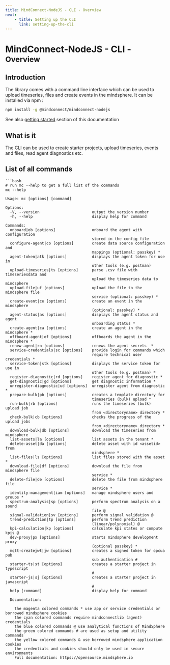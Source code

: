 ```yaml
---
title: MindConnect-NodeJS - CLI - Overview
next:
    - title: Setting up the CLI
      link: setting-up-the-cli
---
```


<!-- @format -->

# MindConnect-NodeJS - CLI - <small>Overview</small>

## Introduction

The library comes with a command line interface which can be used to upload timeseries, files and create events in the mindsphere. It can be installed via
<i class="fab fa-npm"></i> npm :

```bash
npm install -g @mindconnect/mindconnect-nodejs
```

See also [getting started](../setting-up-the-cli.md) section of this documentation

## What is it

The CLI can be used to create starter projects, upload timeseries, events and files, read agent diagnostics etc.

## List of all commands

````text
```bash
# run mc --help to get a full list of the commands
mc --help
````

```text
Usage: mc [options] [command]

Options:
  -V, --version                       output the version number
  -h, --help                          display help for command

Commands:
  onboard|ob [options]                onboard the agent with configuration
                                      stored in the config file
  configure-agent|co [options]        create data source configuration and
                                      mappings (optional: passkey) *
  agent-token|atk [options]           displays the agent token for use in
                                      other tools (e.g. postman)
  upload-timeseries|ts [options]      parse .csv file with timeseriesdata and
                                      upload the timeseries data to mindsphere
  upload-file|uf [options]            upload the file to the mindsphere file
                                      service (optional: passkey) *
  create-event|ce [options]           create an event in the mindsphere
                                      (optional: passkey) *
  agent-status|as [options]           displays the agent status and agent
                                      onboarding status *
  create-agent|ca [options]           create an agent in the mindsphere *
  offboard-agent|of [options]         offboards the agent in the mindsphere *
  renew-agent|rn [options]            renews the agent secrets  *
  service-credentials|sc [options]    provide login for commands which
                                      require technical user credentials *
  service-token|stk [options]         displays the service token for use in
                                      other tools (e.g. postman) *
  register-diagnostic|rd [options]    register agent for diagnostic *
  get-diagnostic|gd [options]         get diagnostic information *
  unregister-diagnostic|ud [options]  unregister agent from diagnostic *
  prepare-bulk|pb [options]           creates a template directory for
                                      timeseries (bulk) upload *
  run-bulk|rb [options]               runs the timeseries (bulk) upload job
                                      from <directoryname> directory *
  check-bulk|cb [options]             checks the progress of the upload jobs
                                      from <directoryname> directory *
  download-bulk|db [options]          download the timeseries from mindsphere
  list-assets|la [options]            list assets in the tenant *
  delete-asset|da [options]           delete asset with id <assetid> from
                                      mindsphere *
  list-files|ls [options]             list files stored with the asset *
  download-file|df [options]          download the file from mindsphere file
                                      service *
  delete-file|de [options]            delete the file from mindsphere file
                                      service *
  identity-management|iam [options]   manage mindsphere users and groups *
  spectrum-analysis|sp [options]      perform spectrum analysis on a sound
                                      file @
  signal-validation|sv [options]      perform signal validation @
  trend-prediction|tp [options]       perform trend prediction
                                      (linear/polynomial) @
  kpi-calculation|kp [options]        calculate kpi states or compute kpis @
  dev-proxy|px [options]              starts mindsphere development proxy
                                      (optional passkey) *
  mqtt-createjwt|jw [options]         creates a signed token for opcua pub
                                      sub authentication #
  starter-ts|st [options]             creates a starter project in typescript
                                      #
  starter-js|sj [options]             creates a starter project in javascript
                                      #
  help [command]                      display help for command

  Documentation:

    the magenta colored commands * use app or service credentials or borrowed mindsphere cookies
    the cyan colored commands require mindconnectlib (agent) credentials
    the blue colored commands @ use analytical functions of MindSphere
    the green colored commands # are used as setup and utility commands
    the yellow colored commands & use borrowed mindsphere application cookies
    the credentials and cookies should only be used in secure environments
    Full documentation: https://opensource.mindsphere.io

```
